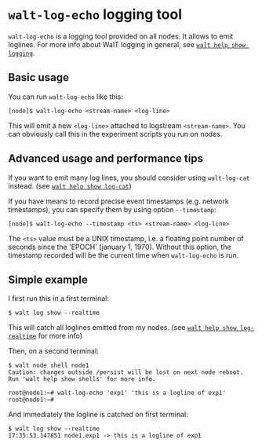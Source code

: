 
# `walt-log-echo` logging tool

`walt-log-echo` is a logging tool provided on all nodes. It allows to emit loglines. For more info about WalT logging in general, see [`walt help show logging`](logging.md).

## Basic usage

You can run `walt-log-echo` like this:
```
[node]$ walt-log-echo <stream-name> <log-line>
```

This will emit a new `<log-line>` attached to logstream `<stream-name>`.
You can obviously call this in the experiment scripts you run on nodes.


## Advanced usage and performance tips

If you want to emit many log lines, you should consider using `walt-log-cat` instead. (see [`walt help show log-cat`](log-cat.md))

If you have means to record precise event timestamps (e.g. network timestamps), you can specify them by using option `--timestamp`:
```
[node]$ walt-log-echo --timestamp <ts> <stream-name> <log-line>
```
The `<ts>` value must be a UNIX timestamp, i.e. a floating point number of seconds since the 'EPOCH' (january 1, 1970). Without this option, the timestamp recorded will be the current time when `walt-log-echo` is run.


## Simple example

I first run this in a first terminal:
```
$ walt log show --realtime

```

This will catch all loglines emitted from my nodes. (see [`walt help show log-realtime`](log-realtime.md) for more info)

Then, on a second terminal:
```
$ walt node shell node1
Caution: changes outside /persist will be lost on next node reboot.
Run 'walt help show shells' for more info.

root@node1:~# walt-log-echo 'exp1' 'this is a logline of exp1'
root@node1:~#
```

And immediately the logline is catched on first terminal:
```
$ walt log show --realtime
17:35:53.147851 node1.exp1 -> this is a logline of exp1

```

